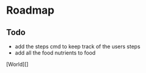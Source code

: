 # Roadmap

## Todo
* add the steps cmd to keep track of the users steps
* add all the food nutrients to food

[World][]
